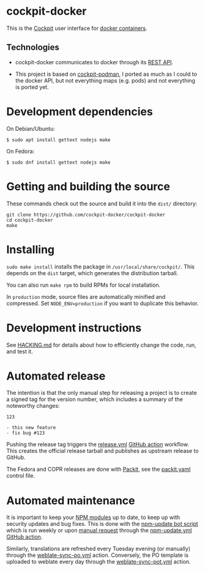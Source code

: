 # cockpit-docker

This is the [Cockpit](https://cockpit-project.org/) user interface for [docker
containers](https://docker.io/). 

## Technologies

 - cockpit-docker communicates to docker through its [REST API](https://docs.docker.com/engine/api/v1.43/).

 - This project is based on [cockpit-podman](https://github.com/cockpit-project/cockpit-podman), I ported as much as I could to the docker API, but not everything maps (e.g. pods) and not everything is ported yet.

# Development dependencies

On Debian/Ubuntu:

    $ sudo apt install gettext nodejs make

On Fedora:

    $ sudo dnf install gettext nodejs make

# Getting and building the source

These commands check out the source and build it into the `dist/` directory:

```
git clone https://github.com/cockpit-docker/cockpit-docker
cd cockpit-docker
make
```

# Installing

`sudo make install` installs the package in `/usr/local/share/cockpit/`. This depends
on the `dist` target, which generates the distribution tarball.

You can also run `make rpm` to build RPMs for local installation.

In `production` mode, source files are automatically minified and compressed.
Set `NODE_ENV=production` if you want to duplicate this behavior.

# Development instructions

See [HACKING.md](./HACKING.md) for details about how to efficiently change the
code, run, and test it.

# Automated release

The intention is that the only manual step for releasing a project is to create
a signed tag for the version number, which includes a summary of the noteworthy
changes:

```
123

- this new feature
- fix bug #123
```

Pushing the release tag triggers the [release.yml](.github/workflows/release.yml)
[GitHub action](https://github.com/features/actions) workflow. This creates the
official release tarball and publishes as upstream release to GitHub.

The Fedora and COPR releases are done with [Packit](https://packit.dev/),
see the [packit.yaml](./packit.yaml) control file.

# Automated maintenance

It is important to keep your [NPM modules](./package.json) up to date, to keep
up with security updates and bug fixes. This is done with the
[npm-update bot script](https://github.com/cockpit-project/bots/blob/main/npm-update)
which is run weekly or upon [manual request](https://github.com/cockpit-project/starter-kit/actions) through the
[npm-update.yml](.github/workflows/npm-update.yml) [GitHub action](https://github.com/features/actions).

Similarly, translations are refreshed every Tuesday evening (or manually) through the
[weblate-sync-po.yml](.github/workflows/weblate-sync-po.yml) action.
Conversely, the PO template is uploaded to weblate every day through the
[weblate-sync-pot.yml](.github/workflows/weblate-sync-pot.yml) action.
